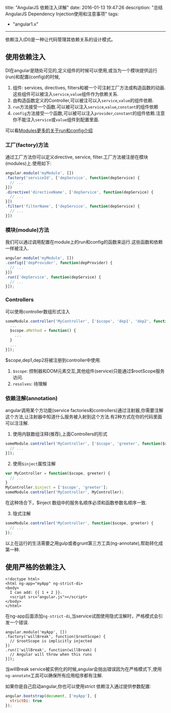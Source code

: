 title: "AngularJS 依赖注入详解"
date: 2016-01-13 19:47:26
description: "总结AngularJS Dependency Injection使用和注意事项"
tags:
- "angular1.x"
---

依赖注入(DI)是一种让代码管理其依赖关系的设计模式。

## 使用依赖注入

DI在angular是随处可见的,定义组件的时候可以使用,或当为一个模块提供运行(run)和配置(config)的时候,

1. 组件: services, directives, filters和被一个可注射工厂方法或构造函数的动画.这些组件可以被注入`service`,`value`组件作为依赖关系.
2. 由构造函数定义的Controller,可以被注可以入`service`,`value`的组件依赖.
3. `run`方法接受一个函数.可以被可以注入`service`,`value`,`constant`的组件依赖
4. `config`方法接受一个函数,可以被可以注入`provider`,`constant`的组件依赖.注意你不能注入`service`或`value`组件到配置里面.

可以看[Modules更多的关于run和config介绍](https://code.angularjs.org/1.4.8/docs/guide/module#module-loading-dependencies)

### 工厂(factory)方法

通过工厂方法你可以定义directive, service, filter.工厂方法被注册在模块(modules)上.使用如下:

```js
angular.module('myModule', [])
.factory('serviceId', ['depService', function(depService) {
  // ...
}])
.directive('directiveName', ['depService', function(depService) {
  // ...
}])
.filter('filterName', ['depService', function(depService) {
  // ...
}])
```

### 模块(module)方法

我们可以通过调用配置在module上的run和config的函数来运行.这些函数和依赖一样被注入.

```js
angular.module('myModule', [])
.config(['depProvider', function(depProvider) {
  // ...
}])
.run(['depService', function(depService) {
  // ...
}]);
```

### Controllers

可以使用controller数组形式注入

```js
someModule.controller('MyController', ['$scope', 'dep1', 'dep2', function($scope, dep1, dep2) {
  ...
  $scope.aMethod = function() {
    ...
  }
  ...
}]);
```

$scope,dep1,dep2将被注册到controller中使用.

1. `$scope`: 控制器和DOM元素交互,其他组件(service)只能通过$rootScope服务访问.
2. `resolves`: 待理解

### 依赖注解(annotation)

angular调用某个方功能(service factories和controllers)通过注射器,你需要注解这个方法,让注射器中知道什么服务被入射到这个方法.有2种方式在你的代码里面可以注注解.

1. 使用内联数组注释(推荐),上面Controllers的形式

```js
someModule.controller('MyController', ['$scope', 'greeter', function($scope, greeter) {
  // ...
}]);
```

2. 使用`$inject`属性注解

```js
var MyController = function($scope, greeter) {
  // ...
}
MyController.$inject = ['$scope', 'greeter'];
someModule.controller('MyController', MyController);
```

在这种场合下，$inject 数组中的服务名顺序必须和函数参数名顺序一致.

3. 隐式注解
```js
someModule.controller('MyController', function($scope, greeter) {
  // ...
});
```

以上在运行的生活需要之用gulp或者grunt第三方工具(ng-annotate),帮助转化成第一种.

## 使用严格的依赖注入

```plain
<!doctype html>
<html ng-app="myApp" ng-strict-di>
<body>
  I can add: {{ 1 + 2 }}.
  <script src="angular.js"></script>
</body>
</html>
```
在ng-app后面添加`ng-strict-di`,当service试图使用隐式注解时，严格模式会引发一个错误.

```plain
angular.module('myApp', [])
.factory('willBreak', function($rootScope) {
  // $rootScope is implicitly injected
})
.run(['willBreak', function(willBreak) {
  // Angular will throw when this runs
}]);
```

当willBreak service被实例化的时候,angular会抛出错误因为在严格模式下,使用`ng-annotate`工具可以确保所有应用程序都有注解.

如果你是自己启动angular,你也可以使用strict 依赖注入通过提供参数配置:

```js
angular.bootstrap(document, ['myApp'], {
  strictDi: true
});
```
